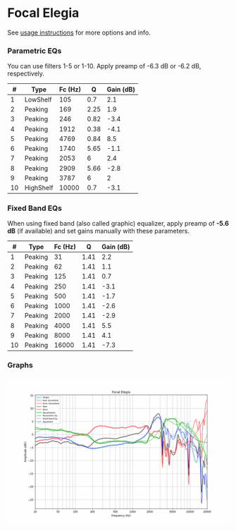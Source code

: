 # Focal Elegia
See [usage instructions](https://github.com/jaakkopasanen/AutoEq#usage) for more options and info.

### Parametric EQs
You can use filters 1-5 or 1-10. Apply preamp of -6.3 dB or -6.2 dB, respectively.

|   # | Type      |   Fc (Hz) |    Q |   Gain (dB) |
|-----|-----------|-----------|------|-------------|
|   1 | LowShelf  |       105 | 0.7  |         2.1 |
|   2 | Peaking   |       169 | 2.25 |         1.9 |
|   3 | Peaking   |       246 | 0.82 |        -3.4 |
|   4 | Peaking   |      1912 | 0.38 |        -4.1 |
|   5 | Peaking   |      4769 | 0.84 |         8.5 |
|   6 | Peaking   |      1740 | 5.65 |        -1.1 |
|   7 | Peaking   |      2053 | 6    |         2.4 |
|   8 | Peaking   |      2909 | 5.66 |        -2.8 |
|   9 | Peaking   |      3787 | 6    |         2   |
|  10 | HighShelf |     10000 | 0.7  |        -3.1 |

### Fixed Band EQs
When using fixed band (also called graphic) equalizer, apply preamp of **-5.6 dB** (if available) and set gains manually with these parameters.

|   # | Type    |   Fc (Hz) |    Q |   Gain (dB) |
|-----|---------|-----------|------|-------------|
|   1 | Peaking |        31 | 1.41 |         2.2 |
|   2 | Peaking |        62 | 1.41 |         1.1 |
|   3 | Peaking |       125 | 1.41 |         0.7 |
|   4 | Peaking |       250 | 1.41 |        -3.1 |
|   5 | Peaking |       500 | 1.41 |        -1.7 |
|   6 | Peaking |      1000 | 1.41 |        -2.6 |
|   7 | Peaking |      2000 | 1.41 |        -2.9 |
|   8 | Peaking |      4000 | 1.41 |         5.5 |
|   9 | Peaking |      8000 | 1.41 |         4.1 |
|  10 | Peaking |     16000 | 1.41 |        -7.3 |

### Graphs
![](./Focal%20Elegia.png)
